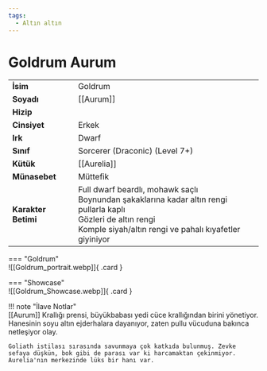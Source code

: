 ```yaml
---
tags:
  - Altın altın
---  
```

# Goldrum Aurum  
  
<div class="grid" markdown>  
  
|  |  |  
|---|---|  
| **İsim** | Goldrum |  
| **Soyadı** | [[Aurum]] |  
| **Hizip** |  |  
| **Cinsiyet** | Erkek |  
| **Irk** | Dwarf |  
| **Sınıf** | Sorcerer (Draconic) (Level 7+) |  
| **Kütük** | [[Aurelia]] |  
| **Münasebet** | Müttefik |  
| **Karakter Betimi** | Full dwarf beardlı, mohawk saçlı<br>Boynundan şakaklarına kadar altın rengi pullarla kaplı<br>Gözleri de altın rengi<br>Komple siyah/altın rengi ve pahalı kıyafetler giyiniyor |  
  
  
=== "Goldrum"  
	![[Goldrum_portrait.webp]]{ .card }  
  
=== "Showcase"  
	![[Goldrum_Showcase.webp]]{ .card }  
  
</div>  
  
!!! note "İlave Notlar"  
	[[Aurum]] Krallığı prensi, büyükbabası yedi cüce krallığından birini yönetiyor.  Hanesinin soyu altın ejderhalara dayanıyor, zaten pullu vücuduna bakınca netleşiyor olay.  
	  
	Goliath istilası sırasında savunmaya çok katkıda bulunmuş. Zevke sefaya düşkün, bok gibi de parası var ki harcamaktan çekinmiyor. Aurelia'nın merkezinde lüks bir hanı var.  
